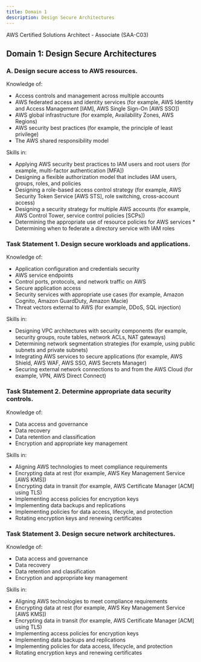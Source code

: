 ```yaml
---
title: Domain 1
description: Design Secure Architectures
---
```




AWS Certified Solutions Architect - Associate (SAA-C03)


## Domain 1: Design Secure Architectures  
### A. Design secure access to AWS resources.  
 
Knowledge of: 
*	Access controls and management across multiple accounts 
*	AWS federated access and identity services (for example, AWS Identity and Access Management [IAM], AWS Single Sign-On [AWS SSO]) 
*	AWS global infrastructure (for example, Availability Zones, AWS Regions) 
*	AWS security best practices (for example, the principle of least privilege) 
*	The AWS shared responsibility model 
 
Skills in: 
*	Applying AWS security best practices to IAM users and root users (for example, multi-factor authentication [MFA]) 
*	Designing a flexible authorization model that includes IAM users, groups, roles, and policies 
*	Designing a role-based access control strategy (for example, AWS Security Token Service [AWS STS], role switching, cross-account access) 
*	Designing a security strategy for multiple AWS accounts (for example, AWS Control Tower, service control policies [SCPs]) 
*	Determining the appropriate use of resource policies for AWS services * 	Determining when to federate a directory service with IAM roles 
 
### Task Statement 1. Design secure workloads and applications. 
 
Knowledge of: 
*	Application configuration and credentials security 
*	AWS service endpoints 
*	Control ports, protocols, and network traffic on AWS 
*	Secure application access 
*	Security services with appropriate use cases (for example, Amazon Cognito, Amazon GuardDuty, Amazon Macie) 
*	Threat vectors external to AWS (for example, DDoS, SQL injection) 
 
Skills in: 
*	Designing VPC architectures with security components (for example, security groups, route tables, network ACLs, NAT gateways) 
*	Determining network segmentation strategies (for example, using public subnets and private subnets) 
*	Integrating AWS services to secure applications (for example, AWS Shield, AWS WAF, AWS SSO, AWS Secrets Manager) 
*	Securing external network connections to and from the AWS Cloud (for example, VPN, AWS Direct Connect) 
 
 	 
### Task Statement 2. Determine appropriate data security controls. 
 
Knowledge of: 
*	Data access and governance 
*	Data recovery 
*	Data retention and classification 
*	Encryption and appropriate key management 
 
Skills in: 
*	Aligning AWS technologies to meet compliance requirements 
*	Encrypting data at rest (for example, AWS Key Management Service [AWS KMS]) 
*	Encrypting data in transit (for example, AWS Certificate Manager [ACM] using TLS) 
*	Implementing access policies for encryption keys 
*	Implementing data backups and replications 
*	Implementing policies for data access, lifecycle, and protection 
*	Rotating encryption keys and renewing certificates 

### Task Statement 3. Design secure network architectures.

Knowledge of:
*	Data access and governance
*	Data recovery
*	Data retention and classification
*	Encryption and appropriate key management

Skills in:
*	Aligning AWS technologies to meet compliance requirements
*	Encrypting data at rest (for example, AWS Key Management Service [AWS KMS])
*	Encrypting data in transit (for example, AWS Certificate Manager [ACM] using TLS)
*	Implementing access policies for encryption keys
*	Implementing data backups and replications
*	Implementing policies for data access, lifecycle, and protection
*	Rotating encryption keys and renewing certificates
